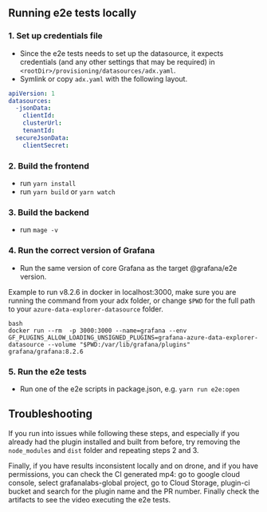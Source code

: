 ## Running e2e tests locally

### 1. Set up credentials file

- Since the e2e tests needs to set up the datasource, it expects credentials (and any other settings that may be required) in 
`<rootDir>/provisioning/datasources/adx.yaml`. 
- Symlink or copy `adx.yaml` with the following layout.

```yaml
apiVersion: 1
datasources:
  -jsonData:
    clientId:
    clusterUrl:
    tenantId:
  secureJsonData:
    clientSecret:
   ```

### 2. Build the frontend

- run `yarn install` 
- run `yarn build` or `yarn watch`

### 3. Build the backend

- run `mage -v`

### 4. Run the correct version of Grafana

- Run the same version of core Grafana as the target @grafana/e2e version. 

Example to run v8.2.6 in docker in localhost:3000, make sure you are running the command from your adx folder, or change `$PWD` for the full path to your `azure-data-explorer-datasource` folder.

```
bash
docker run --rm  -p 3000:3000 --name=grafana --env GF_PLUGINS_ALLOW_LOADING_UNSIGNED_PLUGINS=grafana-azure-data-explorer-datasource --volume "$PWD:/var/lib/grafana/plugins" grafana/grafana:8.2.6
```

### 5. Run the e2e tests
- Run one of the e2e scripts in package.json, e.g. `yarn run e2e:open`

## Troubleshooting

If you run into issues while following these steps, and especially if you already had the plugin installed and built from before, try removing the `node_modules` and `dist` folder and repeating steps 2 and 3. 

Finally, if you have results inconsistent locally and on drone, and if you have permissions, you can check the CI generated mp4: go to google cloud console, select grafanalabs-global project, go to Cloud Storage, plugin-ci bucket and search for the plugin name and the PR number. Finally check the artifacts to see the video executing the e2e tests.
